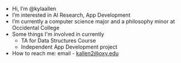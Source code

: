 - Hi, I’m @kylaallen
- I’m interested in AI Research, App Development
- I’m currently a computer science major and a philosophy minor at Occidental College
- Some things I'm involved in currently
    - TA for Data Structures Course
    - Independent App Development project
- How to reach me: email - kallen2@oxy.edu
